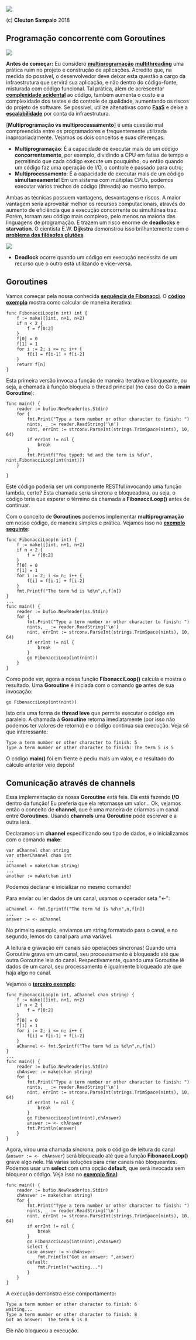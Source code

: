 ![](../../golangnetwork-logo.png)

(c) **Cleuton Sampaio** 2018

## Programação concorrente com Goroutines

![](../../images/goroutines1.png)

**Antes de começar:** Eu considero [**multiprogramação**](https://www.zemoleza.com.br/trabalho-academico/exatas/informatica/multiprogramacao/) [**multithreading**](https://pt.wikipedia.org/wiki/Thread_(computa%C3%A7%C3%A3o)) uma prática ruim no projeto e construção de aplicações. Acredito que, na medida do possível, o desenvolvedor deve deixar esta questão a cargo da infraestrutura que servirá sua aplicação, e não dentro do código-fonte, misturada com código funcional. Tal prática, além de acrescentar [**complexidade acidental**](http://www.obomprogramador.com/2012/12/complexidade-acidental.html) ao código, também aumenta o custo e a complexidade dos testes e do controle de qualidade, aumentando os riscos do projeto de software. Se possível, utilize altenativas como [**FaaS**](http://faas.guru) e deixe a [**escalabilidade**](https://pt.wikipedia.org/wiki/Escalabilidade) por conta da infraestrutura. 

[**Multiprogramação vs multiprocessamento**] é uma questão mal compreendida entre os programadores e frequentemente utilizada inapropriadamente. Vejamos os dois conceitos e suas diferenças: 

- **Multiprogramação**: É a capacidade de executar mais de um código **concorrentemente**, por exemplo, dividindo a CPU em fatias de tempo e permitindo que cada código execute um pouquinho, ou então quando um código faz uma operação de I/O, o controle é passado para outro;
- **Multiprocessamento**: É a capacidade de executar mais de um código **simultaneamente**! Em um sistema com múltiplas CPUs, podemos executar vários trechos de código (threads) ao mesmo tempo.

Ambas as técnicas possuem vantagens, desvantagens e riscos. A maior vantagem seria aproveitar melhor os recursos computacionais, através do aumento de eficiência que a execução concorrente ou simultânea traz. Porém, tornam seu código mais complexo, pelo menos na maioria das linguagens de programação. E trazem um risco enorme de **deadlocks** e **starvation**. O cientista E.W. **Dijkstra** demonstrou isso brilhantemente com o [**problema dos filósofos glutões**](https://pt.stackoverflow.com/questions/283375/o-que-%C3%A9-o-problema-dos-fil%C3%B3sofos-glut%C3%B5es).

![](../../images/dinning-philosophers.jpeg)

- **Deadlock** ocorre quando um código em execução necessita de um recurso que o outro está utilizando e vice-versa.

## Goroutines

Vamos começar pela nossa conhecida [**sequência de Fibonacci**](https://pt.wikipedia.org/wiki/Sequ%C3%AAncia_de_Fibonacci). O [**código exemplo**](https://github.com/cleuton/golang-network/tree/master/code/goroutines1/fibo.go) mostra como calcular de maneira iterativa: 

```
func FibonacciLoop(n int) int {
    f := make([]int, n+1, n+2)
    if n < 2 {
        f = f[0:2]
    }
    f[0] = 0
    f[1] = 1
    for i := 2; i <= n; i++ {
        f[i] = f[i-1] + f[i-2]
    }
    return f[n]
}
```

Esta primeira versão invoca a função de maneira iterativa e bloqueante, ou seja, a chamada à função bloqueia o thread principal (no caso do Go a **main Goroutine**): 

```
func main() {
	reader := bufio.NewReader(os.Stdin)
	for {
		fmt.Print("Type a term number or other character to finish: ")
		nints, _ := reader.ReadString('\n')
		nint, errInt := strconv.ParseInt(strings.TrimSpace(nints), 10, 64)
		if errInt != nil {
			break
		}
		fmt.Printf("You typed: %d and the term is %d\n", nint,FibonacciLoop(int(nint)))
	}
	
}
```

Este código poderia ser um componente RESTful invocando uma função lambda, certo? Esta chamada seria síncrona e bloqueadora, ou seja, o código teria que esperar o término da chamada a **FibonacciLoop()** antes de continuar. 

Com o conceito de **Goroutines** podemos implementar **multiprogramação** em nosso código, de maneira simples e prática. Vejamos isso no [**exemplo seguinte**](https://github.com/cleuton/golang-network/tree/master/code/goroutines1/fibo2/fibo2.go):

```
func FibonacciLoop(n int) {
    f := make([]int, n+1, n+2)
    if n < 2 {
        f = f[0:2]
    }
    f[0] = 0
    f[1] = 1
    for i := 2; i <= n; i++ {
        f[i] = f[i-1] + f[i-2]
	}
	fmt.Printf("The term %d is %d\n",n,f[n])
}
...
func main() {
	reader := bufio.NewReader(os.Stdin)
	for {
		fmt.Print("Type a term number or other character to finish: ")
		nints, _ := reader.ReadString('\n')
		nint, errInt := strconv.ParseInt(strings.TrimSpace(nints), 10, 64)
		if errInt != nil {
			break
		}
		go FibonacciLoop(int(nint))
	}
}
```

Como pode ver, agora a nossa função **FibonacciLoop()** calcula e mostra o resultado. Uma **Goroutine** é iniciada com o comando **go** antes de sua invocação: 

```
go FibonacciLoop(int(nint))
```

Isto cria uma forma de **thread leve** que permite executar o código em paralelo. A chamada à **Goroutine** retorna imediatamente (por isso não podemos ter valores de retorno) e o código continua sua execução. Veja só que interessante: 

```
Type a term number or other character to finish: 5
Type a term number or other character to finish: The term 5 is 5
```

O código **main()** foi em frente e pediu mais um valor, e o resultado do cálculo anterior veio depois! 

## Comunicação através de channels

Essa implementação da nossa **Goroutine** está feia. Ela está fazendo **I/O** dentro da função! Eu preferia que ela retornasse um valor... Ok, vejamos então o conceito de **channel**, que é uma maneira de criarmos um canal entre **Goroutines**. Usando **channels** uma **Goroutine** pode escrever e a outra lerá. 

Declaramos um **channel** especificando seu tipo de dados, e o inicializamos com o comando **make**: 

```
var aChannel chan string
var otherChannel chan int
...
aChannel = make(chan string)
...
another := make(chan int)
```

Podemos declarar e inicializar no mesmo comando!

Para enviar ou ler dados de um canal, usamos o operador seta "<-":

```
aChannel <- fmt.Sprintf("The term %d is %d\n",n,f[n])
...
answer := <- aChannel
```

No primeiro exemplo, enviamos um string formatado para o canal, e no segundo, lemos do canal para uma variável.

A leitura e gravação em canais são operaçôes síncronas! Quando uma Goroutine grava em um canal, seu processamento é bloqueado até que outra Goroutine leia do canal. Respectivamente, quando uma Goroutine lê dados de um canal, seu processamento é igualmente bloqueado até que haja algo no canal.

Vejamos o [**terceiro exemplo**](https://github.com/cleuton/golang-network/tree/master/code/goroutines1/fibo3/fibo3.go): 

```
func FibonacciLoop(n int, aChannel chan string) {
    f := make([]int, n+1, n+2)
    if n < 2 {
        f = f[0:2]
    }
    f[0] = 0
    f[1] = 1
    for i := 2; i <= n; i++ {
        f[i] = f[i-1] + f[i-2]
	}
	aChannel <- fmt.Sprintf("The term %d is %d\n",n,f[n])
}
...
func main() {
	reader := bufio.NewReader(os.Stdin)
	chAnswer := make(chan string)
	for {
		fmt.Print("Type a term number or other character to finish: ")
		nints, _ := reader.ReadString('\n')
		nint, errInt := strconv.ParseInt(strings.TrimSpace(nints), 10, 64)
		if errInt != nil {
			break
		}
		go FibonacciLoop(int(nint),chAnswer)
		answer := <- chAnswer
		fmt.Println(answer)
	}
}
```

Agora, virou uma chamada síncrona, pois o código de leitura do canal (```answer := <- chAnswer```) será bloqueado até que a função **FibonacciLoop()** grave algo nele. Há várias soluções para criar canais não bloqueantes. Podemos usar um **select** com uma opção **default**, que será invocada sem bloquear o código. Veja isso no [**exemplo final**](https://github.com/cleuton/golang-network/tree/master/code/goroutines1/fibo4/fibo4.go): 

```
func main() {
	reader := bufio.NewReader(os.Stdin)
	chAnswer := make(chan string)
	for {
		fmt.Print("Type a term number or other character to finish: ")
		nints, _ := reader.ReadString('\n')
		nint, errInt := strconv.ParseInt(strings.TrimSpace(nints), 10, 64)
		if errInt != nil {
			break
		}
		go FibonacciLoop(int(nint),chAnswer)
		select {
		case answer := <-chAnswer:
			fmt.Println("Got an answer: ",answer)
		default:
			fmt.Println("waiting...")
		}
	}
}
```

A execução demonstra esse comportamento: 

```
Type a term number or other character to finish: 6
waiting...
Type a term number or other character to finish: 8
Got an answer:  The term 6 is 8
```

Ele não bloqueou a execução. 



